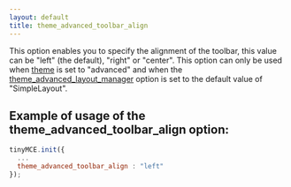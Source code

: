 ```yaml
---
layout: default
title: theme_advanced_toolbar_align
---
```


This option enables you to specify the alignment of the toolbar, this value can be "left" (the default), "right" or "center". This option can only be used when [theme](https://www.tiny.cloud/docs-3x/reference/configuration/Configuration3x@theme/) is set to "advanced" and when the [theme_advanced_layout_manager](https://www.tiny.cloud/docs-3x/reference/configuration/Configuration3x@theme_advanced_layout_manager/) option is set to the default value of "SimpleLayout".

## Example of usage of the theme_advanced_toolbar_align option:

```js
tinyMCE.init({
  ...
  theme_advanced_toolbar_align : "left"
});
```
